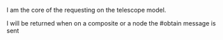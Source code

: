 I am the core of the requesting on the telescope model.

I will be returned when on a composite or a node the #obtain message is sent